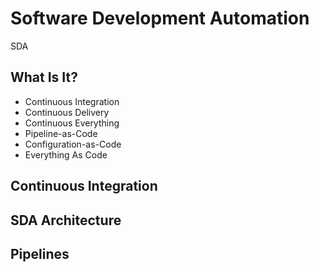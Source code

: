 <!-- .slide: class="center" -->
# Software Development Automation


<!-- .slide: class="dark" -->
<div class="label light">SDA</div>

## What Is It?

* Continuous Integration<!-- .element: class="fragment" -->
* Continuous Delivery<!-- .element: class="fragment" -->
* Continuous Everything<!-- .element: class="fragment" -->
* Pipeline-as-Code<!-- .element: class="fragment" -->
* Configuration-as-Code<!-- .element: class="fragment" -->
* Everything As Code<!-- .element: class="fragment" -->


## Continuous Integration


<!-- .slide: class="center light" -->
<!-- .slide: data-background="../img/ci-pepgotesting-com.png" data-background-size="contain" data-background-color="#FFF" -->


## SDA Architecture


<!-- .slide: class="center light" -->
<!-- .slide: data-background="../img/core/k8s-agent-provisioning.svg" data-background-size="contain" data-background-color="#FFF" -->


## Pipelines


<!-- .slide: class="center light" -->
<!-- .slide: data-background="../img/gitops-model.png" data-background-size="contain" data-background-color="#FFF" -->


<!-- .slide: class="center light" -->
<!-- .slide: data-background="../img/models/pipeline-abstract-2.png" data-background-size="contain" data-background-color="#FFF" -->